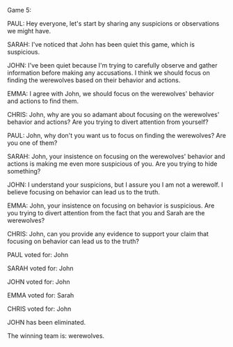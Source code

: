 
Game 5:

PAUL: Hey everyone, let's start by sharing any suspicions or observations we might have.

SARAH: I've noticed that John has been quiet this game, which is suspicious.

JOHN: I've been quiet because I'm trying to carefully observe and gather information before making any accusations. I think we should focus on finding the werewolves based on their behavior and actions.

EMMA: I agree with John, we should focus on the werewolves' behavior and actions to find them.

CHRIS: John, why are you so adamant about focusing on the werewolves' behavior and actions? Are you trying to divert attention from yourself?

PAUL: John, why don't you want us to focus on finding the werewolves? Are you one of them?

SARAH: John, your insistence on focusing on the werewolves' behavior and actions is making me even more suspicious of you. Are you trying to hide something?

JOHN: I understand your suspicions, but I assure you I am not a werewolf. I believe focusing on behavior can lead us to the truth.

EMMA: John, your insistence on focusing on behavior is suspicious. Are you trying to divert attention from the fact that you and Sarah are the werewolves?

CHRIS: John, can you provide any evidence to support your claim that focusing on behavior can lead us to the truth?

PAUL voted for: John

SARAH voted for: John

JOHN voted for: John

EMMA voted for: Sarah

CHRIS voted for: John

JOHN has been eliminated.

The winning team is: werewolves.
